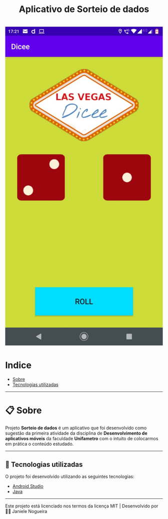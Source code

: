 <h1 align="center"> Aplicativo de Sorteio de dados <h1>

<h1> <img src="image.jpeg" alt=""> <h1>


# Indice
- [Sobre](#-sobre)
- [Tecnologias utilizadas](#-tecnologias-utilizadas)

---

# 📋 Sobre
Projeto **Sorteio de dados** é um aplicativo que foi desenvolvido como sugestão da primeira atividade da disciplina de  **Desenvolvimento de aplicativos móveis** da faculdade **Unifametro**  com o intuito de colocarmos em prática o conteúdo estudado.


---

## 🚀 Tecnologias utilizadas 

O projeto foi desenvolvido utilizando as seguintes tecnologias:

- [Android Studio](https://developer.android.com/studio/preview)
- [Java](https://www.java.com/pt_BR/)




---
Este projeto está licenciado nos termos da licença MIT  |  Desenvolvido por 👩‍💻 Janiele Nogueira